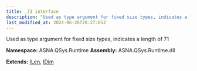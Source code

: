 ```yaml
---
title: _71 interface
description: "Used as type argument for fixed size types, indicates a length of 71  "
last_modified_at: 2024-06-26T20:27:05Z
---
```


Used as type argument for fixed size types, indicates a length of 71 

**Namespace:** ASNA.QSys.Runtime
**Assembly:** ASNA.QSys.Runtime.dll

**Extends:** [ILen](/reference/runtime/qsys-runtime/i-len.html), [IDim](/reference/runtime/qsys-runtime/i-dim.html)
<br>
<br>
